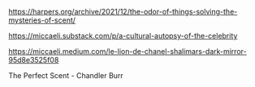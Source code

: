  
https://harpers.org/archive/2021/12/the-odor-of-things-solving-the-mysteries-of-scent/

https://miccaeli.substack.com/p/a-cultural-autopsy-of-the-celebrity

https://miccaeli.medium.com/le-lion-de-chanel-shalimars-dark-mirror-95d8e3525f08

The Perfect Scent - Chandler Burr
